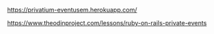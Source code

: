 https://privatium-eventusem.herokuapp.com/

https://www.theodinproject.com/lessons/ruby-on-rails-private-events
